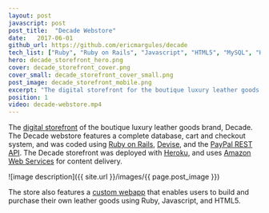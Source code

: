 ```yaml
---
layout: post
javascript: post
post_title:  "Decade Webstore"
date:   2017-06-01
github_url: https://github.com/ericmargules/decade
tech_list: ["Ruby", "Ruby on Rails", "Javascript", "HTML5", "MySQL", "Heroku", "AWS"]
hero: decade_storefront_hero.png
cover: decade_storefront_cover.png
cover_small: decade_storefront_cover_small.png
post_image: decade_storefront_mobile.png
excerpt: "The digital storefront for the boutique luxury leather goods brand, Decade. The webstore features a complete database, cart and checkout system, as well as a custom webapp that enables users to design and purchase their own leather goods."
position: 1
video: decade-webstore.mp4
---
```


The [digital storefront](http://www.decadeleather.com) of the boutique luxury leather goods brand, Decade. The Decade webstore features a complete database, cart and checkout system, and was coded using [Ruby on Rails](http://rubyonrails.org/), [Devise](https://rubygems.org/gems/devise/versions/4.2.0), and the [PayPal REST API](https://developer.paypal.com/docs/api/). The Decade storefront was deployed with [Heroku](https://www.heroku.com/), and uses [Amazon Web Services](https://aws.amazon.com/) for content delivery. 

![image description]({{ site.url }}/images/{{ page.post_image }})

The store also features a [custom webapp](https://ericmargules.github.io/code/2017/02/17/decade-leather-builder.html) that enables users to build and purchase their own leather goods using Ruby, Javascript, and HTML5.